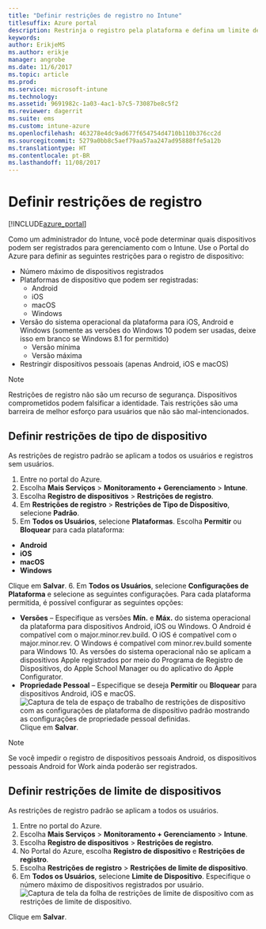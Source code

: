 ```yaml
---
title: "Definir restrições de registro no Intune"
titlesuffix: Azure portal
description: Restrinja o registro pela plataforma e defina um limite de registro de dispositivo no Intune. "
keywords: 
author: ErikjeMS
ms.author: erikje
manager: angrobe
ms.date: 11/6/2017
ms.topic: article
ms.prod: 
ms.service: microsoft-intune
ms.technology: 
ms.assetid: 9691982c-1a03-4ac1-b7c5-73087be8c5f2
ms.reviewer: dagerrit
ms.suite: ems
ms.custom: intune-azure
ms.openlocfilehash: 463278e4dc9ad677f654754d4710b110b376cc2d
ms.sourcegitcommit: 5279a0bb8c5aef79aa57aa247ad95888ffe5a12b
ms.translationtype: HT
ms.contentlocale: pt-BR
ms.lasthandoff: 11/08/2017
---
```

# <a name="set-enrollment-restrictions"></a>Definir restrições de registro

[!INCLUDE[azure_portal](./includes/azure_portal.md)]

Como um administrador do Intune, você pode determinar quais dispositivos podem ser registrados para gerenciamento com o Intune. Use o Portal do Azure para definir as seguintes restrições para o registro de dispositivo:

- Número máximo de dispositivos registrados
- Plataformas de dispositivo que podem ser registradas:
  - Android
  - iOS
  - macOS
  - Windows
- Versão do sistema operacional da plataforma para iOS, Android e Windows (somente as versões do Windows 10 podem ser usadas, deixe isso em branco se Windows 8.1 for permitido)
  - Versão mínima
  - Versão máxima
- Restringir dispositivos pessoais (apenas Android, iOS e macOS)

>[!NOTE]
>Restrições de registro não são um recurso de segurança. Dispositivos comprometidos podem falsificar a identidade. Tais restrições são uma barreira de melhor esforço para usuários que não são mal-intencionados.

## <a name="set-device-type-restrictions"></a>Definir restrições de tipo de dispositivo
As restrições de registro padrão se aplicam a todos os usuários e registros sem usuários.
1. Entre no portal do Azure.
2. Escolha **Mais Serviços** > **Monitoramento + Gerenciamento** > **Intune**.
3. Escolha **Registro de dispositivos** > **Restrições de registro**.
4. Em **Restrições de registro** > **Restrições de Tipo de Dispositivo**, selecione **Padrão**.
5. Em **Todos os Usuários**, selecione **Plataformas**. Escolha **Permitir** ou **Bloquear** para cada plataforma:
  - **Android**
  - **iOS**
  - **macOS**
  - **Windows**

  Clique em **Salvar**.
6. Em **Todos os Usuários**, selecione **Configurações de Plataforma** e selecione as seguintes configurações. Para cada plataforma permitida, é possível configurar as seguintes opções:
  - **Versões** – Especifique as versões **Mín.** e **Máx.** do sistema operacional da plataforma para dispositivos Android, iOS ou Windows. O Android é compatível com o major.minor.rev.build. O iOS é compatível com o major.minor.rev. O Windows é compatível com minor.rev.build somente para Windows 10. As versões do sistema operacional não se aplicam a dispositivos Apple registrados por meio do Programa de Registro de Dispositivos, do Apple School Manager ou do aplicativo do Apple Configurator. 
  - **Propriedade Pessoal** – Especifique se deseja **Permitir** ou **Bloquear** para dispositivos Android, iOS e macOS.
  ![Captura de tela de espaço de trabalho de restrições de dispositivo com as configurações de plataforma de dispositivo padrão mostrando as configurações de propriedade pessoal definidas.](media/device-restrictions-platform-configurations.png)
  Clique em **Salvar**.

>[!NOTE]
>Se você impedir o registro de dispositivos pessoais Android, os dispositivos pessoais Android for Work ainda poderão ser registrados.

## <a name="set-device-limit-restrictions"></a>Definir restrições de limite de dispositivos
As restrições de registro padrão se aplicam a todos os usuários.
1. Entre no portal do Azure.
2. Escolha **Mais Serviços** > **Monitoramento + Gerenciamento** > **Intune**.
3. Escolha **Registro de dispositivos** > **Restrições de registro**.
4. No Portal do Azure, escolha **Registro de dispositivo** e **Restrições de registro**.
5. Escolha **Restrições de registro** > **Restrições de limite de dispositivo**.
6. Em **Todos os Usuários**, selecione **Limite de Dispositivo**. Especifique o número máximo de dispositivos registrados por usuário.  
![Captura de tela da folha de restrições de limite de dispositivo com as restrições de limite de dispositivo.](./media/device-restrictions-limit.png)

  Clique em **Salvar**.
